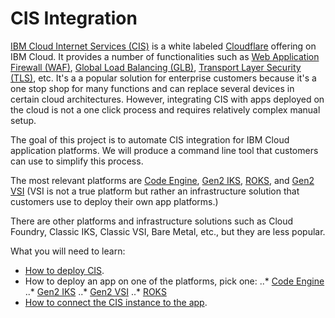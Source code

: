 # CIS Integration

[IBM Cloud Internet Services (CIS)](https://cloud.ibm.com/catalog/services/internet-services) is a white labeled [Cloudflare](https://en.wikipedia.org/wiki/Cloudflare) offering on IBM Cloud. It provides a number of functionalities such as [Web Application Firewall (WAF)](https://cloud.ibm.com/docs/cis?topic=cis-waf-q-and-a), [Global Load Balancing (GLB)](https://cloud.ibm.com/docs/cis?topic=cis-global-load-balancer-glb-concepts), [Transport Layer Security (TLS)](https://en.wikipedia.org/wiki/Transport_Layer_Security), etc. It's a a popular solution for enterprise customers because it's a one stop shop for many functions and can replace several devices in certain cloud architectures. However, integrating CIS with apps deployed on the cloud is not a one click process and requires relatively complex manual setup.

The goal of this project is to automate CIS integration for IBM Cloud application platforms. We will produce a command line tool that customers can use to simplify this process.

The most relevant platforms are [Code Engine](https://www.ibm.com/cloud/code-engine), [Gen2 IKS](https://www.ibm.com/cloud/kubernetes-service), [ROKS](https://www.openshift.com/products/kubernetes-engine), and [Gen2 VSI](https://ibm.github.io/cloud-enterprise-examples/deploy-vsi/content-overview/) (VSI is not a true platform but rather an infrastructure solution that customers use to deploy their own app platforms.)

There are other platforms and infrastructure solutions such as Cloud Foundry, Classic IKS, Classic VSI, Bare Metal, etc., but they are less popular.

What you will need to learn:

* [How to deploy CIS](https://cloud.ibm.com/docs/cis?topic=cis-getting-started).
* How to deploy an app on one of the platforms, pick one:
..* [Code Engine](https://ibm-cloudplatform.slack.com/archives/C01MHQ3MUF4/p1613432390005800)
..* [Gen2 IKS](https://ibm.github.io/kube101/)
..* [Gen2 VSI](https://cloud.ibm.com/docs/solution-tutorials?topic=solution-tutorials-vpc-app-deploy)
..* [ROKS](https://cloud.ibm.com/docs/openshift)
* [How to connect the CIS instance to the app](https://cloud.ibm.com/docs/cis?topic=solution-tutorials-multi-region-k8s-cis).
